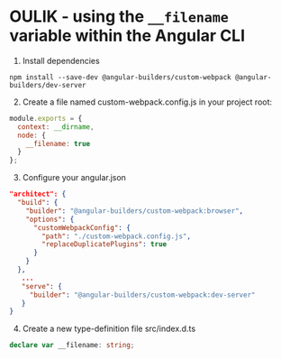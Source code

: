 # OULIK - using the `__filename` variable within the Angular CLI #

1) Install dependencies
```console
npm install --save-dev @angular-builders/custom-webpack @angular-builders/dev-server
```

2) Create a file named custom-webpack.config.js in your project root:
```Javascript
module.exports = {
  context: __dirname,
  node: {
    __filename: true
  }
};
```
3) Configure your angular.json

```JSON
"architect": {
  "build": {
    "builder": "@angular-builders/custom-webpack:browser",
    "options": {
      "customWebpackConfig": {
        "path": "./custom-webpack.config.js",
        "replaceDuplicatePlugins": true
      }
    }
  },
   ...
   "serve": {
     "builder": "@angular-builders/custom-webpack:dev-server"
   }
}
```

4) Create a new type-definition file src/index.d.ts
```Typescript
declare var __filename: string;
```
